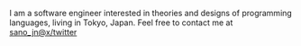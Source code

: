 <!--
### Hi there 👋

**sano-jin/sano-jin** is a ✨ _special_ ✨ repository because its `README.md` (this file) appears on your GitHub profile.

Here are some ideas to get you started:

- 🔭 I’m currently working on ...
- 🌱 I’m currently learning ...
- 👯 I’m looking to collaborate on ...
- 🤔 I’m looking for help with ...
- 💬 Ask me about ...
- 📫 How to reach me: ...
- 😄 Pronouns: ...
- ⚡ Fun fact: ...
-->

I am a software engineer interested in theories and designs of programming languages, living in Tokyo, Japan.
Feel free to contact me at [sano_jn@x/twitter](https://twitter.com/sano_jn)

<!--
## Here are some of my works
### [Web Studio](https://github.com/sano-jin/web-studio)
A simple online music maker

### [Express Beamer](https://github.com/sano-jin/express-beamer)
A modern LaTeX Beamer theme with minimal yet fancy color scheme and twists of material design

### [Meetup Town](https://github.com/sano-jin/meetup-town)
A simple online meeting web-app implemented in TypeScript with WebRTC, Nodejs and React

### programming languages and calculus models
- [lmn-alpha](https://github.com/sano-jin/lmn-alpha)
  - A minimal compiler and runtime for a language based on graph rewriting
- https://sano-jin.github.io/
  - Simple interpreters of calculus models run on browser (IMP, lambda calculus, pi calculus)

## Programming languages that I often use:
- OCaml, Haskell, TypeScript, Elm, C++, Python, ...
-->
